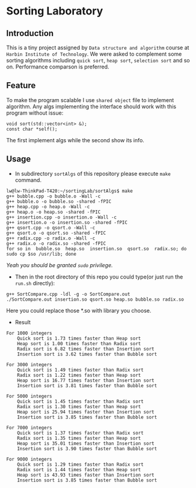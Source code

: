 # Sorting Laboratory #

## Introduction ##
This is a tiny project assigned by `Data structure and algorithm` course at `Harbin Institute of Technology`. We were asked to complement some sorting algorithms including `quick sort`, `heap sort`, `selection sort` and so on. Performance comparson is preferred.

## Feature ##
To make the program scalable I use `shared object` file to implement algorithm. Any algs implementing the interface should work with this program without issue:
```
void sort(std::vector<int> &);
const char *self();
```
The first implement algs while the second show its info.

## Usage ##
* In subdirectory `sortAlgs` of this repository please execute `make` command.

```
lw@lw-ThinkPad-T420:~/sortingLab/sortAlgs$ make
g++ bubble.cpp -o bubble.o -Wall -c
g++ bubble.o -o bubble.so -shared -fPIC
g++ heap.cpp -o heap.o -Wall -c
g++ heap.o -o heap.so -shared -fPIC
g++ insertion.cpp -o insertion.o -Wall -c
g++ insertion.o -o insertion.so -shared -fPIC
g++ qsort.cpp -o qsort.o -Wall -c
g++ qsort.o -o qsort.so -shared -fPIC
g++ radix.cpp -o radix.o -Wall -c
g++ radix.o -o radix.so -shared -fPIC
for so in  bubble.so  heap.so  insertion.so  qsort.so  radix.so; do sudo cp $so /usr/lib; done
```
*Yeah you should be granted `sudo` privilege.*


* Then in the root directory of this repo you could type(or just run the `run.sh` directly):
```
g++ SortCompare.cpp -ldl -g -o SortCompare.out
./SortCompare.out insertion.so qsort.so heap.so bubble.so radix.so

``` 
Here you could replace those *.so with library you choose.

 * Result
```
For 1000 integers
    Quick sort is 1.73 times faster than Heap sort
    Heap sort is 1.00 times faster than Radix sort
    Radix sort is 6.82 times faster than Insertion sort
    Insertion sort is 3.62 times faster than Bubble sort

For 3000 integers
    Quick sort is 1.49 times faster than Radix sort
    Radix sort is 1.22 times faster than Heap sort
    Heap sort is 16.77 times faster than Insertion sort
    Insertion sort is 3.81 times faster than Bubble sort

For 5000 integers
    Quick sort is 1.45 times faster than Radix sort
    Radix sort is 1.30 times faster than Heap sort
    Heap sort is 25.94 times faster than Insertion sort
    Insertion sort is 3.85 times faster than Bubble sort

For 7000 integers
    Quick sort is 1.37 times faster than Radix sort
    Radix sort is 1.35 times faster than Heap sort
    Heap sort is 35.01 times faster than Insertion sort
    Insertion sort is 3.90 times faster than Bubble sort

For 9000 integers
    Quick sort is 1.29 times faster than Radix sort
    Radix sort is 1.44 times faster than Heap sort
    Heap sort is 43.93 times faster than Insertion sort
    Insertion sort is 3.85 times faster than Bubble sort

```
